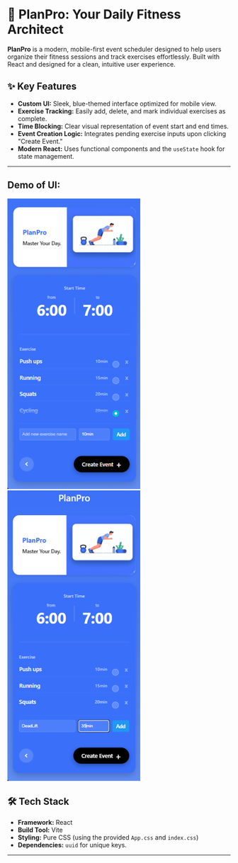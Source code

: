 # 🚀 PlanPro: Your Daily Fitness Architect
  
**PlanPro** is a modern, mobile-first event scheduler designed to help users organize their fitness sessions and track exercises effortlessly. Built with React and designed for a clean, intuitive user experience.

## ✨ Key Features

* **Custom UI:** Sleek, blue-themed interface optimized for mobile view.
* **Exercise Tracking:** Easily add, delete, and mark individual exercises as complete.
* **Time Blocking:** Clear visual representation of event start and end times.
* **Event Creation Logic:** Integrates pending exercise inputs upon clicking "Create Event."
* **Modern React:** Uses functional components and the `useState` hook for state management.

---

## Demo of UI:

<img src="src/assets/image1.png" alt="Screenshot 1" width="300"/>
<img src="src/assets/image2.png" alt="Screenshot 2" width="300"/>



## 🛠️ Tech Stack

* **Framework:** React
* **Build Tool:** Vite
* **Styling:** Pure CSS (using the provided `App.css` and `index.css`)
* **Dependencies:** `uuid` for unique keys.

---
